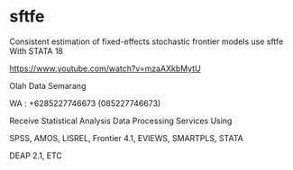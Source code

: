 # sftfe
Consistent estimation of fixed-effects stochastic frontier models use sftfe With STATA 18

https://www.youtube.com/watch?v=mzaAXkbMytU

Olah Data Semarang

WA : +6285227746673 (085227746673)

Receive Statistical Analysis Data Processing Services Using

SPSS, AMOS, LISREL, Frontier 4.1, EVIEWS, SMARTPLS, STATA

DEAP 2.1, ETC
